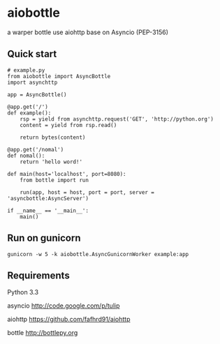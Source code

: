 aiobottle
============

a warper bottle use aiohttp base on  Asyncio (PEP-3156)

Quick start
-----------

    # example.py
    from aiobottle import AsyncBottle
    import asynchttp

    app = AsyncBottle()

    @app.get('/')
    def example():
        rsp = yield from asynchttp.request('GET', 'http://python.org')
        content = yield from rsp.read()

        return bytes(content)

    @app.get('/nomal')
    def nomal():
        return 'hello word!'

    def main(host='localhost', port=8080):
        from bottle import run

        run(app, host = host, port = port, server = 'asyncbottle:AsyncServer')

    if __name__ == '__main__':
        main()

Run on gunicorn
---------------

    gunicorn -w 5 -k aiobottle.AsyncGunicornWorker example:app

Requirements
-----------

Python 3.3

asyncio <http://code.google.com/p/tulip>

aiohttp <https://github.com/fafhrd91/aiohttp>

bottle <http://bottlepy.org>

